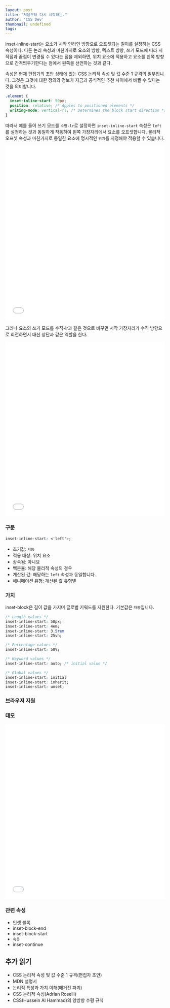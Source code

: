 ```yaml
---
layout: post
title: "처음부터 다시 시작하는."
author: 'CSS Dev'
thumbnail: undefined
tags: 
---
```



inset-inline-start는 요소가 시작 인라인 방향으로 오프셋되는 길이를 설정하는 CSS 속성이다. 다른 논리 속성과 마찬가지로 요소의 방향, 텍스트 방향, 쓰기 모드에 따라 시작점과 끝점이 변경될 수 있다는 점을 제외하면, 위치 요소에 적용하고 요소를 왼쪽 방향으로 간격띄우기한다는 점에서 왼쪽을 선언하는 것과 같다.

속성은 현재 편집기의 초안 상태에 있는 CSS 논리적 속성 및 값 수준 1 규격의 일부입니다. 그것은 그것에 대한 정의와 정보가 지금과 공식적인 추천 사이에서 바뀔 수 있다는 것을 의미합니다.

```css
.element {
  inset-inline-start: 50px;
  position: relative; /* Apples to positioned elements */
  writing-mode: vertical-rl; /* Determines the block start direction */
} 

```

따라서 예를 들어 쓰기 모드를 `수평-lr`로 설정하면 `inset-inline-start` 속성은 `left`를 설정하는 것과 동일하게 작동하여 왼쪽 가장자리에서 요소를 오프셋합니다. 물리적 오프셋 속성과 마찬가지로 동일한 요소에 명시적인 `위치`를 지정해야 적용할 수 있습니다.

<div class="wp-block-cp-codepen-gutenberg-embed-block cp_embed_wrapper resizable" style="height: 550px;"><iframe id="cp_embed_oNLNqVd" src="//codepen.io/anon/embed/oNLNqVd?height=550&amp;theme-id=1&amp;slug-hash=oNLNqVd&amp;default-tab=result" height="550" scrolling="no" frameborder="0" allowfullscreen="" allowpaymentrequest="" name="CodePen Embed oNLNqVd" title="CodePen Embed oNLNqVd" class="cp_embed_iframe" style="width: 100%; overflow: hidden; height: 100%;">CodePen Embed Fallback</iframe><div class="win-size-grip" style="touch-action: none;"></div></div>

그러나 요소의 쓰기 모드를 수직-lr과 같은 것으로 바꾸면 시작 가장자리가 수직 방향으로 회전하면서 대신 상단과 같은 역할을 한다.

<div class="wp-block-cp-codepen-gutenberg-embed-block cp_embed_wrapper resizable" style="height: 550px;"><iframe id="cp_embed_mdEdxga" src="//codepen.io/anon/embed/mdEdxga?height=550&amp;theme-id=1&amp;slug-hash=mdEdxga&amp;default-tab=result" height="550" scrolling="no" frameborder="0" allowfullscreen="" allowpaymentrequest="" name="CodePen Embed mdEdxga" title="CodePen Embed mdEdxga" class="cp_embed_iframe" style="width: 100%; overflow: hidden; height: 100%;">CodePen Embed Fallback</iframe><div class="win-size-grip" style="touch-action: none;"></div></div>

### 구문

```css
inset-inline-start: <'left'>;
```

- 초기값: `자동`
- 적용 대상: 위치 요소
- 상속됨: 아니요
- 백분율: 해당 물리적 속성의 경우
- 계산된 값: 해당하는 `left` 속성과 동일합니다.
- 애니메이션 유형: 계산된 값 유형별

### 가치

inset-block은 길이 값을 가지며 글로벌 키워드를 지원한다. 기본값은 `자동`입니다.

```css
/* Length values */
inset-inline-start: 50px;
inset-inline-start: 4em;
inset-inline-start: 3.5rem
inset-inline-start: 25vh;

/* Percentage values */
inset-inline-start: 50%;

/* Keyword values */
inset-inline-start: auto; /* initial value */

/* Global values */
inset-inline-start: initial
inset-inline-start: inherit;
inset-inline-start: unset;
```

### 브라우저 지원

### 데모

<div class="wp-block-cp-codepen-gutenberg-embed-block cp_embed_wrapper resizable" style="height: 550px;"><iframe id="cp_embed_zYBYWQz" src="//codepen.io/anon/embed/zYBYWQz?height=550&amp;theme-id=1&amp;slug-hash=zYBYWQz&amp;default-tab=result" height="550" scrolling="no" frameborder="0" allowfullscreen="" allowpaymentrequest="" name="CodePen Embed zYBYWQz" title="CodePen Embed zYBYWQz" class="cp_embed_iframe" style="width: 100%; overflow: hidden; height: 100%;">CodePen Embed Fallback</iframe><div class="win-size-grip" style="touch-action: none;"></div></div>

### 관련 속성

- 인셋 블록
- inset-block-end
- inset-block-start
- `속옷`
- inset-continue

## 추가 읽기

- CSS 논리적 속성 및 값 수준 1 규격(편집자 초안)
- MDN 설명서
- 논리적 특성과 가치 이해(매거진 파괴)
- CSS 논리적 속성(Adrian Roselli)
- CSS(Hussein Al Hammad)의 양방향 수평 규칙